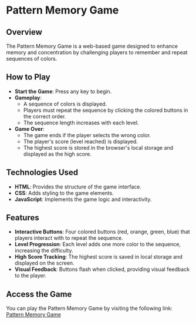 # Pattern Memory Game

## Overview
The Pattern Memory Game is a web-based game designed to enhance memory and concentration by challenging players to remember and repeat sequences of colors. 

## How to Play
- **Start the Game**: Press any key to begin.
- **Gameplay**:
  - A sequence of colors is displayed.
  - Players must repeat the sequence by clicking the colored buttons in the correct order.
  - The sequence length increases with each level.
- **Game Over**:
  - The game ends if the player selects the wrong color.
  - The player's score (level reached) is displayed.
  - The highest score is stored in the browser's local storage and displayed as the high score.

## Technologies Used
- **HTML**: Provides the structure of the game interface.
- **CSS**: Adds styling to the game elements.
- **JavaScript**: Implements the game logic and interactivity.

## Features
- **Interactive Buttons**: Four colored buttons (red, orange, green, blue) that players interact with to repeat the sequence.
- **Level Progression**: Each level adds one more color to the sequence, increasing the difficulty.
- **High Score Tracking**: The highest score is saved in local storage and displayed on the screen.
- **Visual Feedback**: Buttons flash when clicked, providing visual feedback to the player.

## Access the Game
You can play the Pattern Memory Game by visiting the following link: [Pattern Memory Game](https://kunalchoure.github.io/PATTERN-MEMORY-GAME/)
